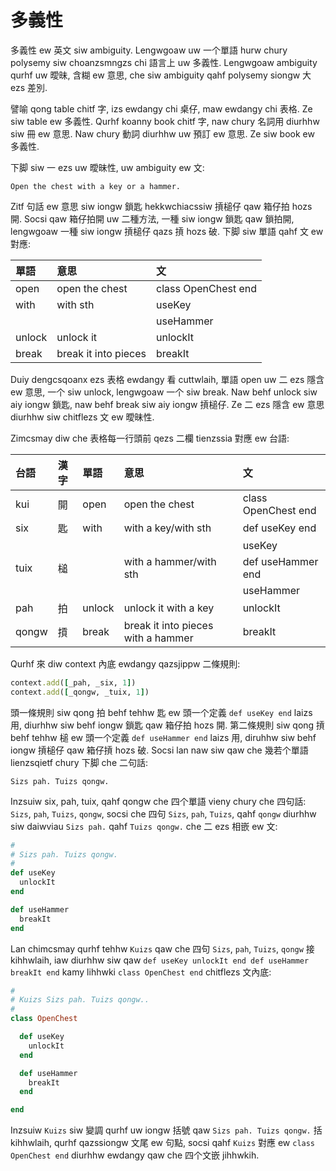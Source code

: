 # 多義性

多義性 ew 英文 siw ambiguity. Lengwgoaw uw 一个單語 hurw chury polysemy siw choanzsmngzs chi 語言上 uw 多義性. Lengwgoaw ambiguity qurhf uw 曖昧, 含糊 ew 意思, che siw ambiguity qahf polysemy siongw 大 ezs 差別.

譬喻 qong table chitf 字, izs ewdangy chi 桌仔, maw ewdangy chi 表格. Ze siw table ew 多義性. Qurhf koanny book chitf 字, naw chury 名詞用 diurhhw siw 冊 ew 意思. Naw chury 動詞 diurhhw uw 預訂 ew 意思. Ze siw book ew 多義性.

下脚 siw 一 ezs uw 曖昧性, uw ambiguity ew 文:

`Open the chest with a key or a hammer.`

Zitf 句話 ew 意思 siw iongw 鎖匙 hekkwchiacssiw 摃槌仔 qaw 箱仔拍 hozs 開. Socsi qaw 箱仔拍開 uw 二種方法, 一種 siw iongw 鎖匙 qaw 鎖拍開,  lengwgoaw 一種 siw iongw 摃槌仔 qazs 摃 hozs 破. 下脚 siw 單語 qahf 文 ew 對應:

| 單語 | 意思 | 文 |
| :--- | :--- | :--- |
| open | open the chest | class OpenChest end |
| with | with sth | useKey |
| | | useHammer |
| unlock | unlock it | unlockIt |
| break | break it into pieces | breakIt |

Duiy dengcsqoanx ezs 表格 ewdangy 看 cuttwlaih, 單語 open uw 二 ezs 隱含 ew 意思, 一个 siw unlock, lengwgoaw 一个 siw break. Naw behf unlock siw aiy iongw 鎖匙, naw behf break siw aiy iongw 摃槌仔. Ze 二 ezs 隱含 ew 意思 diurhhw siw chitflezs 文 ew 曖昧性.

Zimcsmay diw che 表格每一行頭前 qezs 二欄 tienzssia 對應 ew 台語:

| 台語 | 漢字 | 單語 | 意思 | 文 |
| :--- | :--- | :--- | :--- | :--- |
| kui | 開 | open | open the chest | class OpenChest end |
| six | 匙 | with | with a key/with sth | def useKey end |
||||| useKey |
| tuix | 槌 | | with a hammer/with sth | def useHammer end |
||||| useHammer |
| pah | 拍 | unlock | unlock it with a key | unlockIt |
| qongw | 摃 | break | break it into pieces with a hammer | breakIt |

Qurhf 來 diw context 內底 ewdangy qazsjippw 二條規則:

```ruby
context.add([_pah, _six, 1])
context.add([_qongw, _tuix, 1])
```

頭一條規則 siw qong 拍 behf tehhw 匙 ew 頭一个定義 `def useKey end` laizs 用, diurhhw siw behf iongw 鎖匙 qaw 箱仔拍 hozs 開. 第二條規則 siw qong 摃 behf tehhw 槌 ew 頭一个定義 `def useHammer end` laizs 用, diruhhw siw behf iongw 摃槌仔 qaw 箱仔摃 hozs 破. Socsi lan naw siw qaw che 幾若个單語 lienzsqietf chury 下脚 che 二句話:

```
Sizs pah. Tuizs qongw.
```

Inzsuiw six, pah, tuix, qahf qongw che 四个單語 vieny chury che 四句話: `Sizs`, `pah`, `Tuizs`, `qongw`, socsi che 四句 `Sizs`, `pah`, `Tuizs`, qahf `qongw` diurhhw siw daiwviau `Sizs pah.` qahf `Tuizs qongw.` che 二 ezs 相嵌 ew 文:

```ruby
#
# Sizs pah. Tuizs qongw.
#
def useKey
  unlockIt
end

def useHammer
  breakIt
end
```

Lan chimcsmay qurhf tehhw `Kuizs` qaw che 四句 `Sizs`, `pah`, `Tuizs`, `qongw` 接 kihhwlaih, iaw diurhhw siw qaw `def useKey unlockIt end def useHammer breakIt end` kamy lihhwki `class OpenChest end` chitflezs 文內底:

```ruby
#
# Kuizs Sizs pah. Tuizs qongw..
#
class OpenChest

  def useKey
    unlockIt
  end

  def useHammer
    breakIt
  end

end
```

Inzsuiw `Kuizs` siw 變調 qurhf uw iongw 括號 qaw `Sizs pah. Tuizs qongw.` 括 kihhwlaih, qurhf qazssiongw 文尾 ew 句點,  socsi qahf `Kuizs` 對應 ew `class OpenChest end` diurhhw ewdangy qaw che 四个文嵌 jihhwkih.
